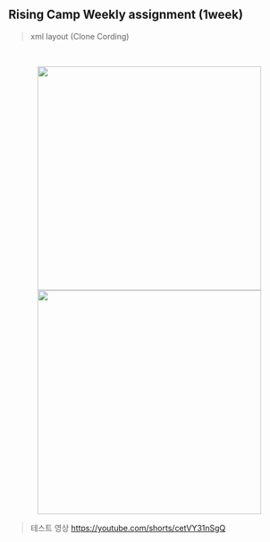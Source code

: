 ## Rising Camp Weekly assignment (1week)
> xml layout (Clone Cording)
<br>
<p align="center">
  <img src="https://user-images.githubusercontent.com/84006341/215233001-9f2bc1d1-2e5f-4b44-9ddc-05cf5a45822c.jpg" width="400">
  <img src="https://user-images.githubusercontent.com/84006341/215233003-5ffd0d62-83a4-41ec-80bc-2b295e0905f0.jpg" width="400">
</p> 

> 테스트 영상
https://youtube.com/shorts/cetVY31nSgQ
